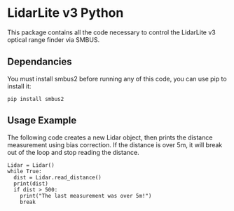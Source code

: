 # LidarLite v3 Python

This package contains all the code necessary to control the LidarLite v3 optical range finder via SMBUS.

## Dependancies
You must install smbus2 before running any of this code, you can use pip to install it:
```
pip install smbus2 
```
## Usage Example
The following code creates a new Lidar object, then prints the distance measurement using bias correction.
If the distance is over 5m, it will break out of the loop and stop reading the distance.
```
Lidar = Lidar()
while True:
  dist = Lidar.read_distance()
  print(dist)
  if dist > 500:
    print("The last measurement was over 5m!")
    break
 ```
